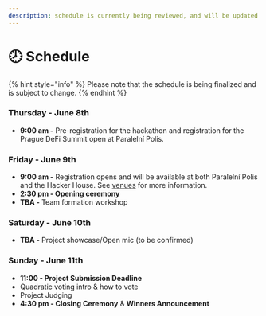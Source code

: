 ```yaml
---
description: schedule is currently being reviewed, and will be updated soon
---
```


# 🕗 Schedule

{% hint style="info" %}
Please note that the schedule is being finalized and is subject to change.
{% endhint %}

### **Thursday - June 8th**

* **9:00 am -** Pre-registration for the hackathon and registration for the Prague DeFi Summit open at Paralelní Polis.

### **Friday - June 9th**

* **9:00 am -** Registration opens and will be available at both Paralelní Polis and the Hacker House. See [venues](https://www.notion.so/o/NNePclmRCTCGh9eRaBcj/s/MHoc6lgEAFfdHJ1GWAca/\~/changes/64/hackers-manual/venues) for more information.
* **2:30 pm - Opening ceremony**
* **TBA -** Team formation workshop&#x20;

### **Saturday - June 10th**

* **TBA -** Project showcase/Open mic (to be confirmed)

### **Sunday - June 11th**

* **11:00 - Project Submission Deadline**
* Quadratic voting intro & how to vote
* Project Judging
* **4:30 pm - Closing Ceremony** & **Winners Announcement**
